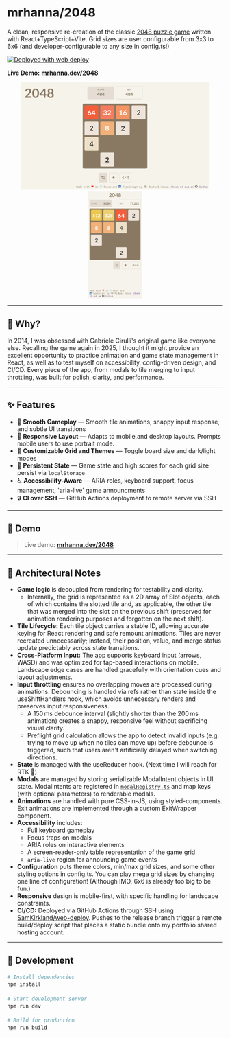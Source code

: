 # mrhanna/2048

A clean, responsive re-creation of the classic [2048 puzzle game](https://en.wikipedia.org/wiki/2048_(video_game)) written with React+TypeScript+Vite. Grid sizes are user configurable from 3x3 to 6x6 (and developer-configurable to any size in config.ts!)

[<img alt="Deployed with web deploy" src="https://img.shields.io/badge/Deployed With-web deploy-%3CCOLOR%3E?style=for-the-badge&color=0077b6">](https://github.com/SamKirkland/web-deploy)

**Live Demo:** [**mrhanna.dev/2048**](https://mrhanna.dev/2048)

<p align="center">
  <img height="250" src="/.github/assets/webscreenshot.jpg" alt="Web Screenshot" />
  <img height="250" src="/.github/assets/mobilescreenshot.jpg" alt="Mobile Screenshot" />
</p>

---

## 🤔 Why? 

In 2014, I was obsessed with Gabriele Cirulli's original game like everyone else. Recalling the game again in 2025, I thought it might provide an excellent opportunity to practice animation and game state management in React, as well as to test myself on accessibility, config-driven design, and CI/CD. Every piece of the app, from modals to tile merging to input throttling, was built for polish, clarity, and performance.

---

## ✨ Features

- 🎯 **Smooth Gameplay** — Smooth tile animations, snappy input response, and subtle UI transitions  
- 📱 **Responsive Layout** — Adapts to mobile,and desktop layouts. Prompts mobile users to use portrait mode. 
- 🎨 **Customizable Grid and Themes** — Toggle board size and dark/light modes  
- 💾 **Persistent State** — Game state and high scores for each grid size persist via `localStorage`  
- ♿ **Accessibility-Aware** — ARIA roles, keyboard support, focus management, 'aria-live' game announcments  
- 🔒 **CI over SSH** — GitHub Actions deployment to remote server via SSH

---

## 📸 Demo

> Live demo: [**mrhanna.dev/2048**](https://mrhanna.dev/2048)

---

## 🧠 Architectural Notes
- **Game logic** is decoupled from rendering for testability and clarity.
  - Internally, the grid is represented as a 2D array of Slot objects, each of which contains the slotted tile and, as applicable, the other tile that was merged into the slot on the previous shift (preserved for animation rendering purposes and forgotten on the next shift).
- **Tile Lifecycle:** Each tile object carries a stable ID, allowing accurate keying for React rendering and safe remount animations. Tiles are never recreated unnecessarily; instead, their position, value, and merge status update predictably across state transitions.
- **Cross-Platform Input:** The app supports keyboard input (arrows, WASD) and was optimized for tap-based interactions on mobile. Landscape edge cases are handled gracefully with orientation cues and layout adjustments.
- **Input throttling** ensures no overlapping moves are processed during animations. Debouncing is handled via refs rather than state inside the useShiftHandlers hook, which avoids unnecessary renders and preserves input responsiveness.
  - A 150 ms debounce interval (slightly shorter than the 200 ms animation) creates a snappy, responsive feel without sacrificing visual clarity.
  - Preflight grid calculation allows the app to detect invalid inputs (e.g. trying to move up when no tiles can move up) before debounce is triggered, such that users aren't artificially delayed when switching directions.
- **State** is managed with the useReducer hook. (Next time I will reach for RTK 👀)
- **Modals** are managed by storing serializable ModalIntent objects in UI state. ModalIntents are registered in [`modalRegistry.ts`](src/features/ui/modal/modalRegistry.ts) and map keys (with optional parameters) to renderable modals.
- **Animations** are handled with pure CSS-in-JS, using styled-components. Exit animations are implemented through a custom ExitWrapper component.
- **Accessibility** includes:
  - Full keyboard gameplay
  - Focus traps on modals
  - ARIA roles on interactive elements
  - A screen-reader-only table representation of the game grid
  - `aria-live` region for announcing game events
- **Configuration** puts theme colors, min/max grid sizes, and some other styling options in config.ts. You can play mega grid sizes by changing one line of configuration! (Although IMO, 6x6 is already too big to be fun.)
- **Responsive** design is mobile-first, with specific handling for landscape constraints.
- **CI/CD:** Deployed via GitHub Actions through SSH using [SamKirkland/web-deploy](https://github.com/SamKirkland/web-deploy). Pushes to the release branch trigger a remote build/deploy script that places a static bundle onto my portfolio shared hosting account.
---

## 🔧 Development

```bash
# Install dependencies
npm install

# Start development server
npm run dev

# Build for production
npm run build

